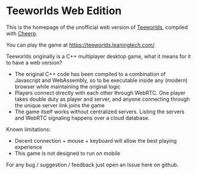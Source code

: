 # Teeworlds Web Edition

This is the homepage of the unofficial web version of
[Teeworlds](https://www.teeworlds.com/), compiled with [Cheerp](https://leaningtech.com/cheerp/).

You can play the game at https://teeworlds.leaningtech.com/.

Teeworlds originally is a C++ multiplayer desktop game, what it means for it to have a web version?

+ The original C++ code has been compiled to a combination of Javascript and WebAssembly, so to be executable inside any (modern) browser while maintaining the original logic
+ Players connect directly with each other through WebRTC. One player takes double duty as player and server, and anyone connecting through the unique server link joins the game
+ The game itself works without centralized servers. Listing the servers and WebRTC signaling happens over a cloud database.

Known limitations:
+ Decent connection + mouse + keyboard will allow the best playing experience
+ This game is not designed to run on mobile

For any bug / suggestion / feedback just open an Issue here on github.
